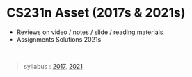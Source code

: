 # CS231n Asset (2017s & 2021s)
* Reviews on video / notes / slide / reading materials
* Assignments Solutions 2021s


<br/>

> syllabus : [2017](http://cs231n.stanford.edu/2017/syllabus.html), [2021](http://cs231n.stanford.edu/schedule.html)
